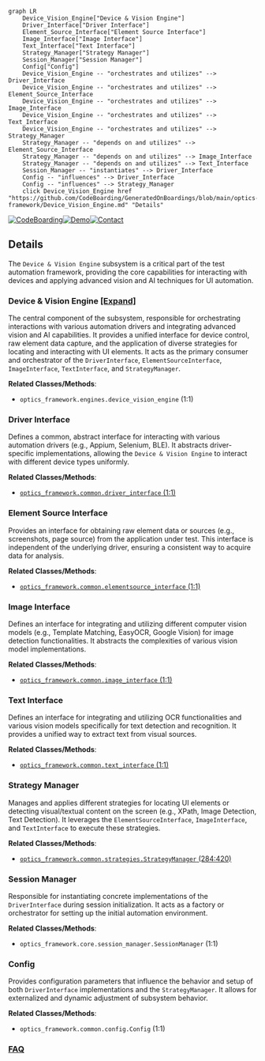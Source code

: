 ```mermaid
graph LR
    Device_Vision_Engine["Device & Vision Engine"]
    Driver_Interface["Driver Interface"]
    Element_Source_Interface["Element Source Interface"]
    Image_Interface["Image Interface"]
    Text_Interface["Text Interface"]
    Strategy_Manager["Strategy Manager"]
    Session_Manager["Session Manager"]
    Config["Config"]
    Device_Vision_Engine -- "orchestrates and utilizes" --> Driver_Interface
    Device_Vision_Engine -- "orchestrates and utilizes" --> Element_Source_Interface
    Device_Vision_Engine -- "orchestrates and utilizes" --> Image_Interface
    Device_Vision_Engine -- "orchestrates and utilizes" --> Text_Interface
    Device_Vision_Engine -- "orchestrates and utilizes" --> Strategy_Manager
    Strategy_Manager -- "depends on and utilizes" --> Element_Source_Interface
    Strategy_Manager -- "depends on and utilizes" --> Image_Interface
    Strategy_Manager -- "depends on and utilizes" --> Text_Interface
    Session_Manager -- "instantiates" --> Driver_Interface
    Config -- "influences" --> Driver_Interface
    Config -- "influences" --> Strategy_Manager
    click Device_Vision_Engine href "https://github.com/CodeBoarding/GeneratedOnBoardings/blob/main/optics-framework/Device_Vision_Engine.md" "Details"
```

[![CodeBoarding](https://img.shields.io/badge/Generated%20by-CodeBoarding-9cf?style=flat-square)](https://github.com/CodeBoarding/GeneratedOnBoardings)[![Demo](https://img.shields.io/badge/Try%20our-Demo-blue?style=flat-square)](https://www.codeboarding.org/demo)[![Contact](https://img.shields.io/badge/Contact%20us%20-%20contact@codeboarding.org-lightgrey?style=flat-square)](mailto:contact@codeboarding.org)

## Details

The `Device & Vision Engine` subsystem is a critical part of the test automation framework, providing the core capabilities for interacting with devices and applying advanced vision and AI techniques for UI automation.

### Device & Vision Engine [[Expand]](./Device_Vision_Engine.md)
The central component of the subsystem, responsible for orchestrating interactions with various automation drivers and integrating advanced vision and AI capabilities. It provides a unified interface for device control, raw element data capture, and the application of diverse strategies for locating and interacting with UI elements. It acts as the primary consumer and orchestrator of the `DriverInterface`, `ElementSourceInterface`, `ImageInterface`, `TextInterface`, and `StrategyManager`.


**Related Classes/Methods**:

- `optics_framework.engines.device_vision_engine` (1:1)


### Driver Interface
Defines a common, abstract interface for interacting with various automation drivers (e.g., Appium, Selenium, BLE). It abstracts driver-specific implementations, allowing the `Device & Vision Engine` to interact with different device types uniformly.


**Related Classes/Methods**:

- <a href="https://github.com/mozarkai/optics-framework/blob/main/optics_framework/common/driver_interface.py#L1-L1" target="_blank" rel="noopener noreferrer">`optics_framework.common.driver_interface` (1:1)</a>


### Element Source Interface
Provides an interface for obtaining raw element data or sources (e.g., screenshots, page source) from the application under test. This interface is independent of the underlying driver, ensuring a consistent way to acquire data for analysis.


**Related Classes/Methods**:

- <a href="https://github.com/mozarkai/optics-framework/blob/main/optics_framework/common/elementsource_interface.py#L1-L1" target="_blank" rel="noopener noreferrer">`optics_framework.common.elementsource_interface` (1:1)</a>


### Image Interface
Defines an interface for integrating and utilizing different computer vision models (e.g., Template Matching, EasyOCR, Google Vision) for image detection functionalities. It abstracts the complexities of various vision model implementations.


**Related Classes/Methods**:

- <a href="https://github.com/mozarkai/optics-framework/blob/main/optics_framework/common/image_interface.py#L1-L1" target="_blank" rel="noopener noreferrer">`optics_framework.common.image_interface` (1:1)</a>


### Text Interface
Defines an interface for integrating and utilizing OCR functionalities and various vision models specifically for text detection and recognition. It provides a unified way to extract text from visual sources.


**Related Classes/Methods**:

- <a href="https://github.com/mozarkai/optics-framework/blob/main/optics_framework/common/text_interface.py#L1-L1" target="_blank" rel="noopener noreferrer">`optics_framework.common.text_interface` (1:1)</a>


### Strategy Manager
Manages and applies different strategies for locating UI elements or detecting visual/textual content on the screen (e.g., XPath, Image Detection, Text Detection). It leverages the `ElementSourceInterface`, `ImageInterface`, and `TextInterface` to execute these strategies.


**Related Classes/Methods**:

- <a href="https://github.com/mozarkai/optics-framework/blob/main/optics_framework/common/strategies.py#L284-L420" target="_blank" rel="noopener noreferrer">`optics_framework.common.strategies.StrategyManager` (284:420)</a>


### Session Manager
Responsible for instantiating concrete implementations of the `DriverInterface` during session initialization. It acts as a factory or orchestrator for setting up the initial automation environment.


**Related Classes/Methods**:

- `optics_framework.core.session_manager.SessionManager` (1:1)


### Config
Provides configuration parameters that influence the behavior and setup of both `DriverInterface` implementations and the `StrategyManager`. It allows for externalized and dynamic adjustment of subsystem behavior.


**Related Classes/Methods**:

- `optics_framework.common.config.Config` (1:1)




### [FAQ](https://github.com/CodeBoarding/GeneratedOnBoardings/tree/main?tab=readme-ov-file#faq)